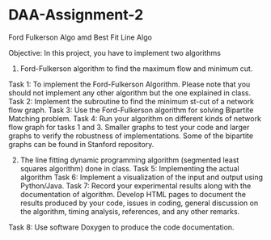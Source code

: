 # DAA-Assignment-2
Ford Fulkerson Algo amd Best Fit Line Algo

Objective: In this project, you have to implement two algorithms
1. Ford-Fulkerson algorithm to find the maximum flow and minimum cut.

Task 1: To implement the Ford-Fulkerson Algorithm. Please note that you should not implement any other
algorithm but the one explained in class.
Task 2: Implement the subroutine to find the minimum st-cut of a network flow graph.
Task 3: Use the Ford-Fulkerson algorithm for solving Bipartite Matching problem. 
Task 4: Run your algorithm on different kinds of network flow graph for tasks 1 and 3. Smaller graphs to test your code and larger graphs to verify the robustness of implementations. Some of the bipartite graphs
can be found in Stanford repository.

2. The line fitting dynamic programming algorithm (segmented least squares algorithm) done in class.
Task 5: Implementing the actual algorithm 
Task 6: Implement a visualization of the input and output using Python/Java. 
Task 7: Record your experimental results along with the documentation of algorithm. Develop HTML pages to document the results produced by your code, issues in coding, general discussion on the algorithm,
timing analysis, references, and any other remarks. 

Task 8: Use software Doxygen to produce the code documentation.
